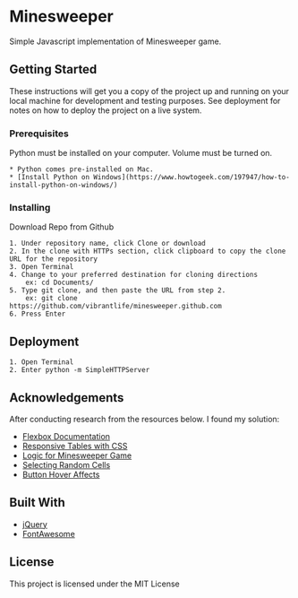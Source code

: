 # Minesweeper

Simple Javascript implementation of Minesweeper game. 

## Getting Started

These instructions will get you a copy of the project up and running on your local machine for development and testing purposes. See deployment for notes on how to deploy the project on a live system.

### Prerequisites

Python must be installed on your computer. Volume must be turned on. 

```
* Python comes pre-installed on Mac. 
* [Install Python on Windows](https://www.howtogeek.com/197947/how-to-install-python-on-windows/)
```

### Installing

Download Repo from Github

```
1. Under repository name, click Clone or download
2. In the clone with HTTPs section, click clipboard to copy the clone URL for the repository
3. Open Terminal 
4. Change to your preferred destination for cloning directions
	ex: cd Documents/
5. Type git clone, and then paste the URL from step 2. 
	ex: git clone https://github.com/vibrantlife/minesweeper.github.com
6. Press Enter
```

## Deployment
```
1. Open Terminal 
2. Enter python -m SimpleHTTPServer
```

## Acknowledgements

After conducting research from the resources below. I found my solution: 

* [Flexbox Documentation](https://developer.mozilla.org/en-US/docs/Web/CSS/CSS_Flexible_Box_Layout/Basic_Concepts_of_Flexbox)
* [Responsive Tables with CSS](https://wisdmlabs.com/blog/responsive-tables-using-css-div-tag/)
* [Logic for Minesweeper Game](https://www.techrepublic.com/article/building-a-minesweeper-type-game-in-javascript/)
* [Selecting Random Cells](https://stackoverflow.com/questions/34308247/select-random-table-cells-with-js)
* [Button Hover Affects](https://codepen.io/ritchiejacobs/pen/qEJjBM)



## Built With

* [jQuery](https://jquery.com/)
* [FontAwesome](https://fontawesome.com/)

## License

This project is licensed under the MIT License 
